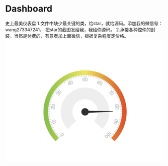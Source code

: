 # Dashboard
史上最美仪表盘
1.文件中缺少最关键的类，给star，就给源码。添加我的微信号：wang273347241， 把star的截图发给我，我给你源码。
2.承接各种控件的封装，当然是付费的，有意者加上面微信，根据复杂程度定价格。
![image](https://github.com/Superwang888/Dashboard/blob/master/images/WechatIMG.png)
